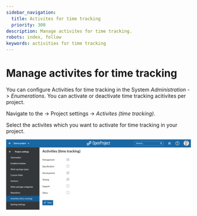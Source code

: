 ```yaml
---
sidebar_navigation:
  title: Activites for time tracking
  priority: 300
description: Manage activites for time tracking.
robots: index, follow
keywords: activities for time tracking
---
```

# Manage activites for time tracking

You can configure Activities for time tracking in the System *Administration* -> *Enumerations*. You can activate or deactivate time tracking acitivites per project.

Navigate to the -> Project settings -> *Activites (time tracking)*.

Select the activites which you want to activate for time tracking in your project.

![activites for time tracking](image-20200127151125469.png)

